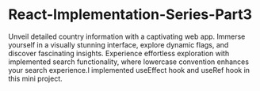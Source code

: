 # React-Implementation-Series-Part3

Unveil detailed country information with a captivating web app. Immerse yourself in a visually stunning interface, explore dynamic flags, and discover fascinating insights. Experience effortless exploration with implemented search functionality, where lowercase convention enhances your search experience.I implemented useEffect hook and useRef hook in this mini project.

